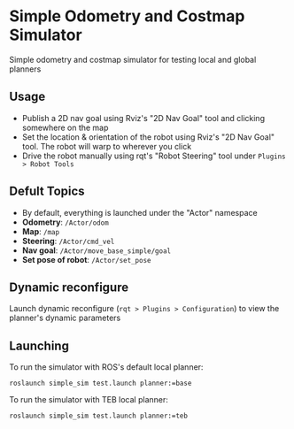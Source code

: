 # Simple Odometry and Costmap Simulator

Simple odometry and costmap simulator for testing local and global planners

## Usage

  - Publish a 2D nav goal using Rviz's "2D Nav Goal" tool and clicking somewhere on the map
  - Set the location & orientation of the robot using Rviz's "2D Nav Goal" tool. The robot will warp to wherever you click
  - Drive the robot manually using rqt's "Robot Steering" tool under `Plugins > Robot Tools`

## Defult Topics

  - By default, everything is launched under the "Actor" namespace
  - **Odometry**: `/Actor/odom`
  - **Map**: `/map`
  - **Steering**: `/Actor/cmd_vel`
  - **Nav goal**: `/Actor/move_base_simple/goal`
  - **Set pose of robot**: `/Actor/set_pose`

## Dynamic reconfigure

Launch dynamic reconfigure (`rqt > Plugins > Configuration`) to view the planner's dynamic parameters

## Launching

To run the simulator with ROS's default local planner:

```
roslaunch simple_sim test.launch planner:=base
```

To run the simulator with TEB local planner:

```
roslaunch simple_sim test.launch planner:=teb
```
